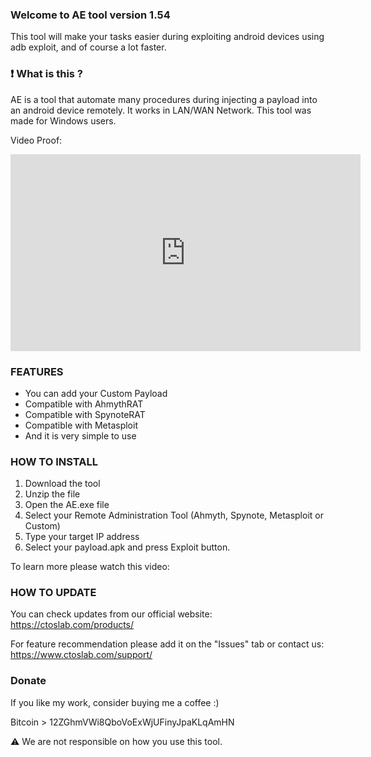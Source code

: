 ### Welcome to AE tool version 1.54

This tool will make your tasks easier during exploiting android devices using adb exploit, and of course a lot faster.

### ❗ What is this ?

AE is a tool that automate many procedures during injecting a payload into an android device remotely. It works in LAN/WAN Network. This tool was made for Windows users.

Video Proof:
<br>
<iframe width="560" height="315" src="https://www.youtube.com/embed/XuiNO4jjxOk" frameborder="0" allow="accelerometer; autoplay; encrypted-media; gyroscope; picture-in-picture" allowfullscreen></iframe>

### FEATURES

- You can add your Custom Payload
- Compatible with AhmythRAT
- Compatible with SpynoteRAT
- Compatible with Metasploit
- And it is very simple to use

### HOW TO INSTALL

1. Download the tool
2. Unzip the file
3. Open the AE.exe file
4. Select your Remote Administration Tool (Ahmyth, Spynote, Metasploit or Custom)
5. Type your target IP address
6. Select your payload.apk and press Exploit button.

To learn more please watch this video:

### HOW TO UPDATE

You can check updates from our official website:
https://ctoslab.com/products/


For feature recommendation please add it on the "Issues" tab or contact us:
https://www.ctoslab.com/support/

### Donate

If you like my work, consider buying me a coffee :)

Bitcoin > 12ZGhmVWi8QboVoExWjUFinyJpaKLqAmHN

⚠️ We are not responsible on how you use this tool.
